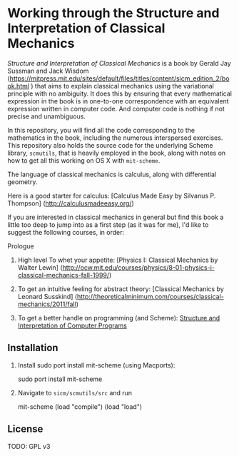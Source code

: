 # Working through the Structure and Interpretation of Classical Mechanics

_Structure and Interpretation of Classical Mechanics_ is a book by
Gerald Jay Sussman and Jack Wisdom (https://mitpress.mit.edu/sites/default/files/titles/content/sicm_edition_2/book.html )
that aims to explain classical
mechanics using the variational principle with no ambiguity. It does
this by ensuring that every mathematical expression in the book is in
one-to-one correspondence with an equivalent expression written in
computer code. And computer code is nothing if not precise and
unambiguous.

In this repository, you will find all the code corresponding to the
mathematics in the book, including the numerous interspersed
exercises. This repository also holds the source code for the
underlying Scheme library, `scmutils`, that is heavily employed in the
book, along with notes on how to get all this working on OS X with
`mit-scheme`.


The language of classical mechanics is calculus, along with differential geometry.

Here is a good starter for calculus: [Calculus Made Easy by Silvanus P. Thompson]  (http://calculusmadeeasy.org/)


If you are interested in classical mechanics in general but find this
book a little too deep to jump into as a first step (as it was for
me), I'd like to suggest the following courses, in order:

Prologue

1. High level To whet your appetite: [Physics I: Classical Mechanics by Walter Lewin]
(http://ocw.mit.edu/courses/physics/8-01-physics-i-classical-mechanics-fall-1999/)

2. To get an intuitive feeling for abstract theory: [Classical
Mechanics by Leonard Susskind] (http://theoreticalminimum.com/courses/classical-mechanics/2011/fall)

3. To get a better handle on programming (and Scheme): [Structure and
Interpretation of Computer Programs](http://ocw.mit.edu/courses/electrical-engineering-and-computer-science/6-001-structure-and-interpretation-of-computer-programs-spring-2005/)

## Installation

1. Install sudo port install mit-scheme (using Macports):

   sudo port install mit-scheme

2. Navigate to `sicm/scmutils/src` and run

   mit-scheme
   (load "compile")
   (load "load")

## License

TODO: GPL v3
